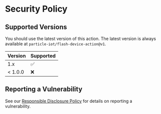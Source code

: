 # Security Policy

## Supported Versions

You should use the latest version of this action. The latest version is always available at `particle-iot/flash-device-action@v1`.

| Version | Supported          |
| ------- | ------------------ |
| 1.x     | :white_check_mark: |
| < 1.0.0 | :x:                |

## Reporting a Vulnerability

See our [Responsible Disclosure Policy](https://www.particle.io/legal/responsible-disclosure/) for details on reporting a vulnerability.

